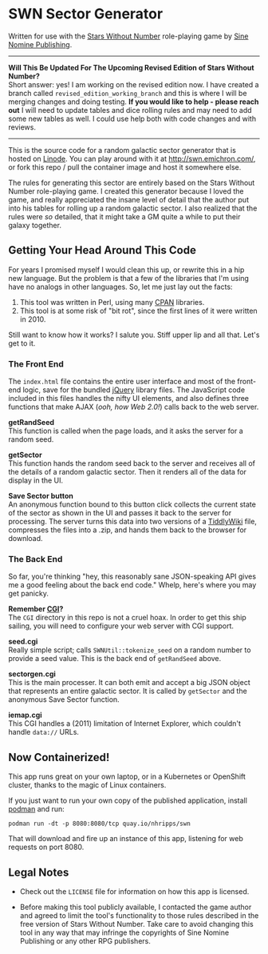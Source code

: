 # SWN Sector Generator
Written for use with the [Stars Without Number](http://www.sinenomine-pub.com/?page_id=395) role-playing game by [Sine Nomine Publishing](http://www.sinenomine-pub.com/).

- - -
**Will This Be Updated For The Upcoming Revised Edition of Stars Without Number?**  
Short answer: yes! I am working on the revised edition now. I have created a branch called `revised_edition_working_branch` and this is where I will be merging changes and doing testing. **If you would like to help - please reach out** I will need to update tables and dice rolling rules and may need to add some new tables as well. I could use help both with code changes and with reviews.
- - -

This is the source code for a random galactic sector generator that is hosted on [Linode](https://www.linode.com/). You can play around with it at http://swn.emichron.com/, or fork this repo / pull the container image and host it somewhere else.

The rules for generating this sector are entirely based on the Stars Without Number role-playing game. I created this generator because I loved the game, and really appreciated the insane level of detail that the author put into his tables for rolling up a random galactic sector. I also realized that the rules were _so_ detailed, that it might take a GM quite a while to put their galaxy together.

## Getting Your Head Around This Code

For years I promised myself I would clean this up, or rewrite this in a hip new language. But the problem is that a few of the libraries that I'm using have no analogs in other languages. So, let me just lay out the facts:

1. This tool was written in Perl, using many [CPAN](http://www.cpan.org/) libraries.
2. This tool is at some risk of "bit rot", since the first lines of it were written in 2010.

Still want to know how it works? I salute you. Stiff upper lip and all that. Let's get to it.

### The Front End
The `index.html` file contains the entire user interface and most of the front-end logic, save for the bundled [jQuery](http://jquery.com/) library files. The JavaScript code included in this files handles the nifty UI elements, and also defines three functions that make AJAX (_ooh, how Web 2.0!_) calls back to the web server.

**getRandSeed**  
This function is called when the page loads, and it asks the server for a random seed.

**getSector**  
This function hands the random seed back to the server and receives all of the details of a random galactic sector. Then it renders all of the data for display in the UI.

**Save Sector button**  
An anonymous function bound to this button click collects the current state of the sector as shown in the UI and passes it back to the server for processing. The server turns this data into two versions of a [TiddlyWiki](http://tiddlywiki.com/) file, compresses the files into a .zip, and hands them back to the browser for download.

### The Back End
So far, you're thinking "hey, this reasonably sane JSON-speaking API gives me a good feeling about the back end code." Whelp, here's where you may get panicky.

**Remember [CGI](http://en.wikipedia.org/wiki/Common_Gateway_Interface)?**  
The `CGI` directory in this repo is not a cruel hoax. In order to get this ship sailing, you will need to configure your web server with CGI support.

**seed.cgi**  
Really simple script; calls `SWNUtil::tokenize_seed` on a random number to provide a seed value. This is the back end of `getRandSeed` above.

**sectorgen.cgi**  
This is the main processer. It can both emit and accept a big JSON object that represents an entire galactic sector. It is called by `getSector` and the anonymous Save Sector function.  

**iemap.cgi**  
This CGI handles a (2011) limitation of Internet Explorer, which couldn't handle `data://` URLs.

## Now Containerized!
This app runs great on your own laptop, or in a Kubernetes or OpenShift cluster, thanks to the magic of Linux containers.

If you just want to run your own copy of the published application, install [podman](https://podman.io/) and run:

    podman run -dt -p 8080:8080/tcp quay.io/nhripps/swn

That will download and fire up an instance of this app, listening for web requests on port 8080.

## Legal Notes

* Check out the `LICENSE` file for information on how this app is licensed.

* Before making this tool publicly available, I contacted the game author and agreed to limit the tool's functionality to those rules described in the free version of Stars Without Number. Take care to avoid changing this tool in any way that may infringe the copyrights of Sine Nomine Publishing or any other RPG publishers.
